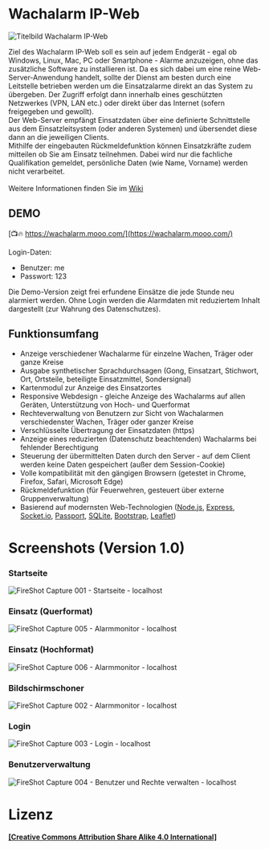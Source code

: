 # Wachalarm IP-Web
![Titelbild Wachalarm IP-Web](https://user-images.githubusercontent.com/19272095/54090568-cbbe6d00-4375-11e9-937e-ae2a6cd9ea7a.jpg)

Ziel des Wachalarm IP-Web soll es sein auf jedem Endgerät - egal ob Windows, Linux, Mac, PC oder Smartphone - Alarme anzuzeigen, ohne das zusätzliche Software zu installieren ist. Da es sich dabei um eine reine Web-Server-Anwendung handelt, sollte der Dienst am besten durch eine Leitstelle betrieben werden um die Einsatzalarme direkt an das System zu übergeben. Der Zugriff erfolgt dann innerhalb eines geschützten Netzwerkes (VPN, LAN etc.) oder direkt über das Internet (sofern freigegeben und gewollt).\
Der Web-Server empfängt Einsatzdaten über eine definierte Schnittstelle aus dem Einsatzleitsystem (oder anderen Systemen) und übersendet diese dann an die jeweiligen Clients.\
Mithilfe der eingebauten Rückmeldefunktion können Einsatzkräfte zudem mitteilen ob Sie am Einsatz teilnehmen. Dabei wird nur die fachliche Qualifikation gemeldet, persönliche Daten (wie Name, Vorname) werden nicht verarbeitet.\
\
Weitere Informationen finden Sie im [Wiki](https://github.com/Robert-112/Wachalarm-IP-Web/wiki)

## DEMO
[📺🔥 https://wachalarm.mooo.com/](https://wachalarm.mooo.com/)

Login-Daten:
- Benutzer: me
- Passwort: 123

Die Demo-Version zeigt frei erfundene Einsätze die jede Stunde neu alarmiert werden. Ohne Login werden die Alarmdaten mit reduziertem Inhalt dargestellt (zur Wahrung des Datenschutzes).


## Funktionsumfang
 - Anzeige verschiedener Wachalarme für einzelne Wachen, Träger oder ganze Kreise
 - Ausgabe synthetischer Sprachdurchsagen (Gong, Einsatzart, Stichwort, Ort, Ortsteile, beteiligte Einsatzmittel, Sondersignal)
 - Kartenmodul zur Anzeige des Einsatzortes
 - Responsive Webdesign - gleiche Anzeige des Wachalarms auf allen Geräten, Unterstützung von Hoch- und Querformat
 - Rechteverwaltung von Benutzern zur Sicht von Wachalarmen verschiedenster Wachen, Träger oder ganzer Kreise
 - Verschlüsselte Übertragung der Einsatzdaten (https)
 - Anzeige eines reduzierten (Datenschutz beachtenden) Wachalarms bei fehlender Berechtigung
 - Steuerung der übermittelten Daten durch den Server - auf dem Client werden keine Daten gespeichert (außer dem Session-Cookie)
 - Volle kompatibilität mit den gängigen Browsern (getestet in Chrome, Firefox, Safari, Microsoft Edge)
 - Rückmeldefunktion (für Feuerwehren, gesteuert über externe Gruppenverwaltung)
 - Basierend auf modernsten Web-Technologien ([Node.js](https://nodejs.org/), [Express](https://expressjs.com/de/), [Socket.io](https://socket.io/), [Passport](http://www.passportjs.org/), [SQLite](https://www.sqlite.org/), [Bootstrap](https://getbootstrap.com/), [Leaflet](https://leafletjs.com/))


# Screenshots (Version 1.0)
### Startseite
![FireShot Capture 001 - Startseite - localhost](https://user-images.githubusercontent.com/19272095/54091416-0b8a5200-4380-11e9-8ecd-9125e033a5e3.png)
### Einsatz (Querformat)
![FireShot Capture 005 - Alarmmonitor - localhost](https://user-images.githubusercontent.com/19272095/54091420-0c22e880-4380-11e9-8fbd-a047d9fae63e.png)
### Einsatz (Hochformat)
![FireShot Capture 006 - Alarmmonitor - localhost](https://user-images.githubusercontent.com/19272095/54091415-0b8a5200-4380-11e9-800b-e34ad99eeae5.png)
### Bildschirmschoner
![FireShot Capture 002 - Alarmmonitor - localhost](https://user-images.githubusercontent.com/19272095/54091417-0b8a5200-4380-11e9-8775-e64f089c92e9.png)
### Login
![FireShot Capture 003 - Login - localhost](https://user-images.githubusercontent.com/19272095/54091418-0c22e880-4380-11e9-8657-5011db2435df.png)
### Benutzerverwaltung
![FireShot Capture 004 - Benutzer und Rechte verwalten - localhost](https://user-images.githubusercontent.com/19272095/54091419-0c22e880-4380-11e9-8677-b7f9db1a422d.png)
# Lizenz
#### [\[Creative Commons Attribution Share Alike 4.0 International\]](https://github.com/Robert-112/Wachalarm-IP-Web/blob/master/LICENSE.md)

